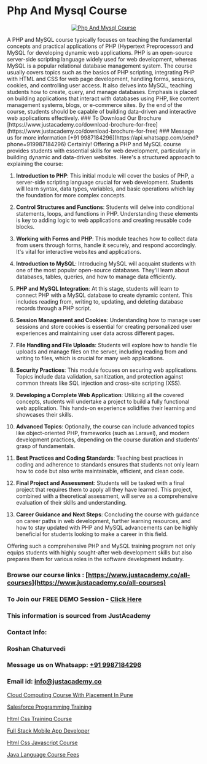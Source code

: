 # Php And Mysql Course

<p align="center">
  <a href="https://justacademy.co/course-detail/php-training">
    <img src="https://justacademy.co/storage2/course_image/1676637155_course_image.webp" alt="Php And Mysql Course">
  </a>
</p>
A PHP and MySQL course typically focuses on teaching the fundamental concepts and practical applications of PHP (Hypertext Preprocessor) and MySQL for developing dynamic web applications. PHP is an open-source server-side scripting language widely used for web development, whereas MySQL is a popular relational database management system. The course usually covers topics such as the basics of PHP scripting, integrating PHP with HTML and CSS for web page development, handling forms, sessions, cookies, and controlling user access. It also delves into MySQL, teaching students how to create, query, and manage databases. Emphasis is placed on building applications that interact with databases using PHP, like content management systems, blogs, or e-commerce sites. By the end of the course, students should be capable of building data-driven and interactive web applications effectively.
### To Download Our Brochure [https://www.justacademy.co/download-brochure-for-free](https://www.justacademy.co/download-brochure-for-free)
### Message us for more information [+91 9987184296](https://api.whatsapp.com/send?phone=919987184296)
Certainly! Offering a PHP and MySQL course provides students with essential skills for web development, particularly in building dynamic and data-driven websites. Here's a structured approach to explaining the course:

1) **Introduction to PHP**: This initial module will cover the basics of PHP, a server-side scripting language crucial for web development. Students will learn syntax, data types, variables, and basic operations which lay the foundation for more complex concepts.

2) **Control Structures and Functions**: Students will delve into conditional statements, loops, and functions in PHP. Understanding these elements is key to adding logic to web applications and creating reusable code blocks.

3) **Working with Forms and PHP**: This module teaches how to collect data from users through forms, handle it securely, and respond accordingly. It's vital for interactive websites and applications.

4) **Introduction to MySQL**: Introducing MySQL will acquaint students with one of the most popular open-source databases. They'll learn about databases, tables, queries, and how to manage data efficiently.

5) **PHP and MySQL Integration**: At this stage, students will learn to connect PHP with a MySQL database to create dynamic content. This includes reading from, writing to, updating, and deleting database records through a PHP script.

6) **Session Management and Cookies**: Understanding how to manage user sessions and store cookies is essential for creating personalized user experiences and maintaining user data across different pages.

7) **File Handling and File Uploads**: Students will explore how to handle file uploads and manage files on the server, including reading from and writing to files, which is crucial for many web applications.

8) **Security Practices**: This module focuses on securing web applications. Topics include data validation, sanitization, and protection against common threats like SQL injection and cross-site scripting (XSS).

9) **Developing a Complete Web Application**: Utilizing all the covered concepts, students will undertake a project to build a fully functional web application. This hands-on experience solidifies their learning and showcases their skills.

10) **Advanced Topics**: Optionally, the course can include advanced topics like object-oriented PHP, frameworks (such as Laravel), and modern development practices, depending on the course duration and students' grasp of fundamentals.

11) **Best Practices and Coding Standards**: Teaching best practices in coding and adherence to standards ensures that students not only learn how to code but also write maintainable, efficient, and clean code.

12) **Final Project and Assessment**: Students will be tasked with a final project that requires them to apply all they have learned. This project, combined with a theoretical assessment, will serve as a comprehensive evaluation of their skills and understanding.

13) **Career Guidance and Next Steps**: Concluding the course with guidance on career paths in web development, further learning resources, and how to stay updated with PHP and MySQL advancements can be highly beneficial for students looking to make a career in this field.

Offering such a comprehensive PHP and MySQL training program not only equips students with highly sought-after web development skills but also prepares them for various roles in the software development industry.

### Browse our course links : [https://www.justacademy.co/all-courses](https://www.justacademy.co/all-courses) 
### To Join our FREE DEMO Session - [Click Here](https://www.justacademy.co/register-for-course-demo)


### This information is sourced from JustAcademy
### Contact Info:
### Roshan Chaturvedi
### Message us on Whatsapp: [+91 9987184296](https://api.whatsapp.com/send?phone=919987184296)
### Email id: [info@justacademy.co](mailto:info@justacademy.co)
                
[Cloud Computing Course With Placement In Pune](https://www.linkedin.com/pulse/cloud-computing-course-placement-pune-justacademy-thane-ro8cc?trackingId=RItkq7BWXXJS%2F61wsqrTGg%3D%3D&lipi=urn%3Ali%3Apage%3Ad_flagship3_company_admin%3BrywBFcmPR%2Fa2AS7mF8zFDQ%3D%3D)

[Salesforce Programming Training](https://www.linkedin.com/pulse/salesforce-programming-training-justacademy-portland-cvosf?trackingId=%2F0g%2B35jeXf%2BbJmtFRUXUhQ%3D%3D&lipi=urn%3Ali%3Apage%3Ad_flagship3_company_admin%3Bis%2Ftn4MqQ4e8qp62a5t3uQ%3D%3D)

[Html Css Training Course](https://medium.com/@kumarishimmi99/html-css-training-course-6b578c11889a)

[Full Stack Mobile App Developer](https://medium.com/@namusn/full-stack-mobile-app-developer-3ec717dbbd2e)

[Html Css Javascript Course](https://justacademyin.github.io/Articles/Html-Css-Javascript-Course)

[Java Language Course Fees](https://justacademyin.github.io/justacademy/java-language-course-fees)


